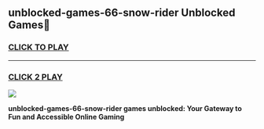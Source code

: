 
## unblocked-games-66-snow-rider Unblocked Games👋
<h3>
<a href="https://news.freeplayer.one?title=unblocked-games-66-snow-rider&ref=16F">CLICK TO PLAY</a></h3>
<hr>

<h3>
<a href="https://news.freeplayer.one?title=unblocked-games-66-snow-rider&ref=16F">CLICK 2 PLAY</a>
  
</h3>

<a href="https://news.freeplayer.one?title=unblocked-games-66-snow-rider&ref=16F/"><img src="https://clearcache.store/games.png"></a>


**unblocked-games-66-snow-rider games unblocked: Your Gateway to Fun and Accessible Online Gaming**
